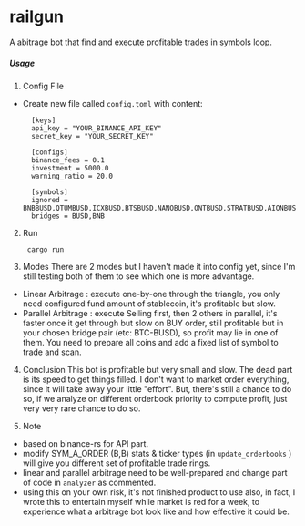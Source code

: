 # railgun
A abitrage bot that find and execute profitable trades in symbols loop.

##### Usage
1. Config File
- Create new file called `config.toml` with content: 

        [keys]
        api_key = "YOUR_BINANCE_API_KEY"
        secret_key = "YOUR_SECRET_KEY"
        
        [configs]
        binance_fees = 0.1
        investment = 5000.0
        warning_ratio = 20.0

        [symbols]
        ignored = BNBBUSD,QTUMBUSD,ICXBUSD,BTSBUSD,NANOBUSD,ONTBUSD,STRATBUSD,AIONBUSD,TOMOBUSD,ERDBUSD,REPBUSD,COMPBUSD,VTHOBUSD,DCRBUSD,IRISBUSD,MKRBUSD,DAIBUSD,ZRXBUSD,BALBUSD,BLZBUSD,JSTBUSD,WNXMBUSD,TRBBUSD,BZRXBUSD,DIABUSD,SWRVBUSD,WINGBUSD,FLMBUSD,UNFIBUSD,USDCBUSD,TUSDBUSD,PAXBUSD,BANDBUSD,OMGBUSD,RLCBUSD,XEMBUSD,LTOBUSD,ADXBUSD,POLYBUSD,RENBUSD,LSKBUSD,HIVEBUSD,STPTBUSD,POWRBUSD,CTXCBUSD,MDTBUSD,NULSBUSD,BIFIBUSD,YFIBUSD
        bridges = BUSD,BNB

2. Run

        cargo run

3. Modes
There are 2 modes but I haven't made it into config yet, since I'm still testing both of them to see which one is more advantage.

- Linear Arbitrage : execute one-by-one through the triangle, you only need configured fund amount of stablecoin, it's profitable but slow.
- Parallel Arbitrage : execute Selling first, then 2 others in parallel, it's faster once it get through but slow on BUY order, still profitable but in your chosen bridge pair (etc: BTC-BUSD), so profit may lie in one of them. You need to prepare all coins and add a fixed list of symbol to trade and scan.

4. Conclusion
This bot is profitable but very small and slow. The dead part is its speed to get things filled. I don't want to market order everything, since it will take away your little "effort". But, there's still a chance to do so, if we analyze on different orderbook priority to compute profit, just very very rare chance to do so.

5. Note
- based on binance-rs for API part.
- modify SYM_A_ORDER (B,B) stats & ticker types (in `update_orderbooks` ) will give you different set of profitable trade rings.
- linear and parallel arbitrage need to be well-prepared and change part of code in `analyzer` as commented. 
- using this on your own risk, it's not finished product to use also, in fact, I wrote this to entertain myself while market is red for a week, to experience what a arbitrage bot look like and how effective it could be.

